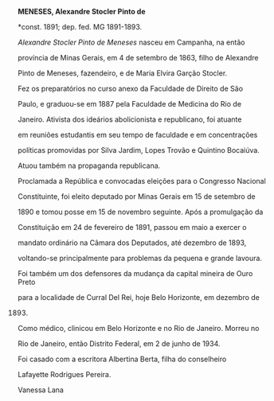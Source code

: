 **MENESES, Alexandre Stocler Pinto de**



\*const. 1891; dep. fed. MG 1891-1893.



*Alexandre Stocler Pinto de Meneses* nasceu em Campanha, na então

província de Minas Gerais, em 4 de setembro de 1863, filho de Alexandre

Pinto de Meneses, fazendeiro, e de Maria Elvira Garção Stocler.



Fez os preparatórios no curso anexo da Faculdade de Direito de São

Paulo, e graduou-se em 1887 pela Faculdade de Medicina do Rio de

Janeiro. Ativista dos ideários abolicionista e republicano, foi atuante

em reuniões estudantis em seu tempo de faculdade e em concentrações

políticas promovidas por Silva Jardim, Lopes Trovão e Quintino Bocaiúva.

Atuou também na propaganda republicana.



Proclamada a República e convocadas eleições para o Congresso Nacional

Constituinte, foi eleito deputado por Minas Gerais em 15 de setembro de

1890 e tomou posse em 15 de novembro seguinte. Após a promulgação da

Constituição em 24 de fevereiro de 1891, passou em maio a exercer o

mandato ordinário na Câmara dos Deputados, até dezembro de 1893,

voltando-se principalmente para problemas da pequena e grande lavoura.

Foi também um dos defensores da mudança da capital mineira de Ouro Preto

para a localidade de Curral Del Rei, hoje Belo Horizonte, em dezembro de

1893.



Como médico, clinicou em Belo Horizonte e no Rio de Janeiro. Morreu no

Rio de Janeiro, então Distrito Federal, em 2 de junho de 1934.



Foi casado com a escritora Albertina Berta, filha do conselheiro

Lafayette Rodrigues Pereira.



Vanessa Lana



